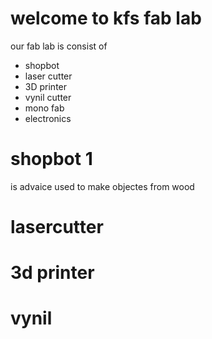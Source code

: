 # welcome to kfs fab lab

 our fab lab is consist of 

 - shopbot
 - laser cutter
 - 3D printer
 - vynil cutter
 - mono fab 
 - electronics 

# shopbot 1
 is advaice used to make objectes from wood  

# lasercutter
# 3d printer 
# vynil



